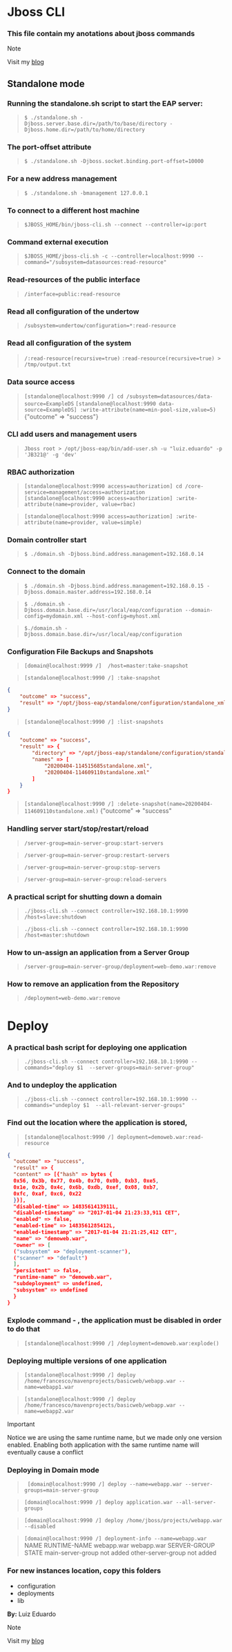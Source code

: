 # Jboss CLI

### This file contain my anotations about jboss commands

> [!NOTE]
> Visit my [blog](http://blog.isweluiz.com.br) 


## Standalone mode

### Running the standalone.sh script to start the EAP server:
>`$ ./standalone.sh -Djboss.server.base.dir=/path/to/base/directory -Djboss.home.dir=/path/to/home/directory`


### The port-offset attribute
> `$ ./standalone.sh -Djboss.socket.binding.port-offset=10000`

### For a new address management 
> `$ ./standalone.sh -bmanagement 127.0.0.1`


### To connect to a different host machine
> `$JBOSS_HOME/bin/jboss-cli.sh --connect --controller=ip:port`

### Command external execution
> `$JBOSS_HOME/jboss-cli.sh -c --controller=localhost:9990 --command="/subsystem=datasources:read-resource" `

### Read-resources of the public interface
> `/interface=public:read-resource`

### Read all configuration of the undertow
>`/subsystem=undertow/configuration=*:read-resource`

### Read all configuration of the system
> `/:read-resource(recursive=true)`
`:read-resource(recursive=true) > /tmp/output.txt`

### Data source access
> `[standalone@localhost:9990 /] cd /subsystem=datasources/data-source=ExampleDS`
`[standalone@localhost:9990 data-source=ExampleDS] :write-attribute(name=min-pool-size,value=5)`
{"outcome" => "success"}

### CLI add users and management users
> `Jboss root > /opt/jboss-eap/bin/add-user.sh -u "luiz.eduardo" -p 'JB321@' -g 'dev'`

### RBAC authorization
>`[standalone@localhost:9990 access=authorization] cd /core-service=management/access=authorization`
`[standalone@localhost:9990 access=authorization] :write-attribute(name=provider, value=rbac)`

> `[standalone@localhost:9990 access=authorization] :write-attribute(name=provider, value=simple)`

### Domain controller start
> `$ ./domain.sh -Djboss.bind.address.management=192.168.0.14`

### Connect to the domain
>`$ ./domain.sh -Djboss.bind.address.management=192.168.0.15 -Djboss.domain.master.address=192.168.0.14`

> `$ ./domain.sh -Djboss.domain.base.dir=/usr/local/eap/configuration --domain-config=mydomain.xml --host-config=myhost.xml`

> `$./domain.sh -Djboss.domain.base.dir=/usr/local/eap/configuration`

### Configuration File Backups and Snapshots
> `[domain@localhost:9999 /]  /host=master:take-snapshot`

> `[standalone@localhost:9990 /] :take-snapshot `

```json
{
    "outcome" => "success",
    "result" => "/opt/jboss-eap/standalone/configuration/standalone_xml_history/snapshot/20200404-114515685standalone.xml"
}
```
> `[standalone@localhost:9990 /] :list-snapshots`

```json
{
    "outcome" => "success",
    "result" => {
        "directory" => "/opt/jboss-eap/standalone/configuration/standalone_xml_history/snapshot",
        "names" => [
            "20200404-114515685standalone.xml",
            "20200404-114609110standalone.xml"
        ]
    }
}
```
> `[standalone@localhost:9990 /] :delete-snapshot(name=20200404-114609110standalone.xml)`
{"outcome" => "success"


### Handling server start/stop/restart/reload

> `/server-group=main-server-group:start-servers`

> `/server-group=main-server-group:restart-servers`

>`/server-group=main-server-group:stop-servers`

>`/server-group=main-server-group:reload-servers`


### A practical script for shutting down a domain
>`./jboss-cli.sh --connect controller=192.168.10.1:9990 /host=slave:shutdown`

>`./jboss-cli.sh --connect controller=192.168.10.1:9990 /host=master:shutdown`

### How to un-assign an application from a Server Group
>`/server-group=main-server-group/deployment=web-demo.war:remove`

### How to remove an application from the Repository
> `/deployment=web-demo.war:remove`

# Deploy
### A practical bash script for deploying one application
> `./jboss-cli.sh --connect controller=192.168.10.1:9990 --commands="deploy $1  --server-groups=main-server-group"`

### And to undeploy the application
 >`./jboss-cli.sh --connect controller=192.168.10.1:9990 --commands="undeploy $1  --all-relevant-server-groups"`

### Find out the location where the application is stored,
> `[standalone@localhost:9990 /] deployment=demoweb.war:read-resource `

```json
{
  "outcome" => "success",
  "result" => {
  "content" => [{"hash" => bytes {
  0x56, 0x3b, 0x77, 0x4b, 0x70, 0x0b, 0xb3, 0xe5,
  0x1e, 0x2b, 0x4c, 0x6b, 0xdb, 0xef, 0x08, 0xb7,
  0xfc, 0xaf, 0xc6, 0x22
  }}],
  "disabled-time" => 1483561413911L,
  "disabled-timestamp" => "2017-01-04 21:23:33,911 CET",
  "enabled" => false,
  "enabled-time" => 1483561285412L,
  "enabled-timestamp" => "2017-01-04 21:21:25,412 CET",
  "name" => "demoweb.war",
  "owner" => [
  ("subsystem" => "deployment-scanner"),
  ("scanner" => "default")
  ],
  "persistent" => false,
  "runtime-name" => "demoweb.war",
  "subdeployment" => undefined,
  "subsystem" => undefined
  }
}
```

### Explode command - , the application must be disabled in order to do that
>`[standalone@localhost:9990 /] /deployment=demoweb.war:explode()`

### Deploying multiple versions of one application
> `[standalone@localhost:9990 /] deploy /home/francesco/mavenprojects/basicweb/webapp.war --name=webapp1.war`

>`[standalone@localhost:9990 /] deploy /home/francesco/mavenprojects/basicweb/webapp.war --name=webapp2.war`

> [!IMPORTANT]
>  Notice we are using the same runtime name, but we made only one version enabled. Enabling both
application with the same runtime name will eventually cause a conflict

### Deploying in Domain mode
> ` [domain@localhost:9990 /] deploy --name=webapp.war --server-groups=main-server-group`

> `[domain@localhost:9990 /] deploy application.war --all-server-groups`

> `[domain@localhost:9990 /] deploy /home/jboss/projects/webapp.war --disabled`

> `[domain@localhost:9990 /] deployment-info --name=webapp.war`
NAME RUNTIME-NAME
webapp.war webapp.war
SERVER-GROUP STATE
main-server-group not added
other-server-group not added




### For new instances location, copy this folders
* configuration
* deployments
* lib


**By:** Luiz Eduardo

> [!NOTE]
> Visit my [blog](http://blog.isweluiz.com.br) 